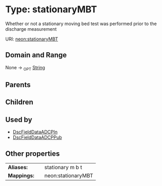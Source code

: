 
# Type: stationaryMBT


Whether or not a stationary moving bed test was performed prior to the discharge measurement

URI: [neon:stationaryMBT](https://data.neonscience.org/stationaryMBT)


## Domain and Range

None ->  <sub>OPT</sub> [String](types/String.md)

## Parents


## Children


## Used by

 * [DscFieldDataADCPIn](DscFieldDataADCPIn.md)
 * [DscFieldDataADCPPub](DscFieldDataADCPPub.md)

## Other properties

|  |  |  |
| --- | --- | --- |
| **Aliases:** | | stationary m b t |
| **Mappings:** | | neon:stationaryMBT |

